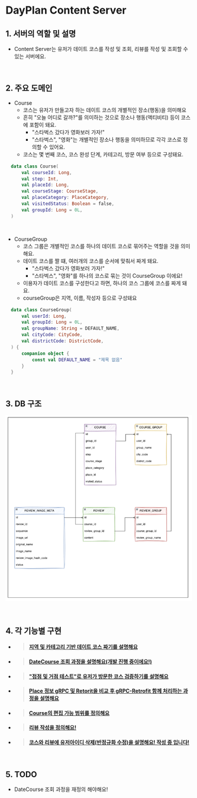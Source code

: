 # DayPlan Content Server

## 1. 서버의 역할 및 설명
- Content Server는 유저가 데이트 코스를 작성 및 조회, 리뷰를 작성 및 조회할 수 있는 서버에요.

<br/>

## 2. 주요 도메인
- Course
  - 코스는 유저가 만들고자 하는 데이트 코스의 개별적인 장소(행동)을 의미해요
  - 흔히 "오늘 어디로 갈까?"를 의미하는 것으로 장소나 행동(액티비티) 등이 코스에 포함이 돼요.
    - "스타벅스 갔다가 영화보러 가자!"
    - "스타벅스", "영화"는 개별적인 장소나 행동을 의미하므로 각각 코스로 정의할 수 있어요.
  - 코스는 몇 번째 코스, 코스 완성 단계, 카테고리, 방문 여부 등으로 구성돼요.
``` kotlin
  data class Course(
      val courseId: Long,
      val step: Int,
      val placeId: Long,
      val courseStage: CourseStage,
      val placeCategory: PlaceCategory,
      val visitedStatus: Boolean = false,
      val groupId: Long = 0L,
  )
```
<br/>

- CourseGroup
  - 코스 그룹은 개별적인 코스를 하나의 데이트 코스로 묶어주는 역할을 것을 의미해요.
  - 데이트 코스를 짤 떄, 여러개의 코스를 순서에 맞춰서 짜게 돼요.
    - "스타벅스 갔다가 영화보러 가자!"
    - "스타벅스", "영화"를 하나의 코스로 묶는 것이 CourseGroup 이에요!
  - 이용자가 데이트 코스를 구성한다고 하면, 하나의 코스 그룹에 코스를 짜게 돼요. 
  - courseGroup은 지역, 이름, 작성자 등으로 구성돼요
``` kotlin
  data class CourseGroup(
      val userId: Long,
      val groupId: Long = 0L,
      val groupName: String = DEFAULT_NAME,
      val cityCode: CityCode,
      val districtCode: DistrictCode,
  ) {
      companion object {
          const val DEFAULT_NAME = "제목 없음"
      }
  }
```
<br/>

## 3. DB 구조
![img.png](readme/image/Erd.png)

<br/>

## 4. 각 기능별 구현
- > #### [지역 및 카테고리 기반 데이트 코스 짜기를 설명해요](https://github.com/DayPlan-Team/dayplan-cotent-api/blob/main/readme/DateCourseSetting.md)

- > #### [DateCourse 조회 과정을 설명해요(개발 진행 중이에요!)](https://github.com/DayPlan-Team/dayplan-cotent-api/blob/main/readme/DateCourseSearch.md)

- > #### ["접점 및 거점 테스트"로 유저가 방문한 코스 검증하기를 설명해요](https://github.com/DayPlan-Team/dayplan-cotent-api/blob/main/readme/CourseVisited.md)

- > #### [Place 정보 gRPC 및 Retorit을 비교 후 gRPC-Retrofit 함께 처리하는 과정을 설명해요](https://github.com/DayPlan-Team/dayplan-cotent-api/blob/main/readme/PlaceRrpcVsRetrofit.md)

- > #### [Course의 편집 가능 범위를 정의해요](https://github.com/DayPlan-Team/dayplan-cotent-api/blob/main/readme/DateCourseEditRange.md)
  
- > #### [리뷰 작성을 정의해요!](https://github.com/DayPlan-Team/dayplan-cotent-api/blob/main/readme/ReviewWriteFlow.md)

- > #### [코스와 리뷰에 유저아이디 삭제(반정규화 수정)을 설명해요! 작성 중 입니다!]()
  
<br/>

## 5. TODO
- DateCourse 조회 과정을 재정의 해야해요!
